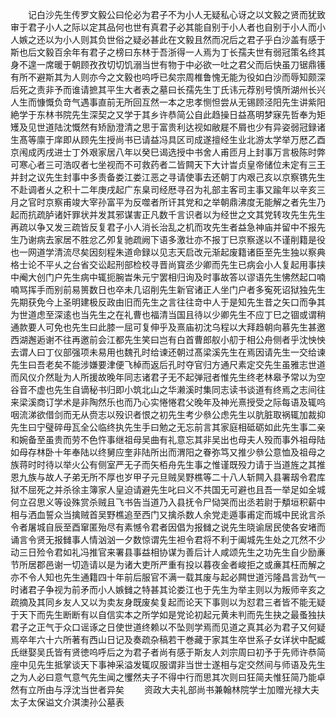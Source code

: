 <!-- { "loadSidebar": true } -->
　　记白沙先生传罗文毅公曰伦必为君子不为小人无疑私心讶之以文毅之贤而犹致审于君子小人之际以定其品何也世有真君子必其能自别于小人者也自别于小人而小人嫉之还以为小人则其负世俗之疑必甚此在文毅且然而况后之君子乎白沙盖有感于斯也后文毅百余年有君子之榜曰东林于吾浙得一人焉为丁长孺夫世有弱冠策名终其身不遑一席暖于朝顾孜孜切切饥溺当世有物于中必欲一吐之君父而后快虽刀锯鼎镬有所不避斯其为人则亦今之文毅也呜呼已矣宗周椎鲁愧无能为役如白沙而辱知颇深后死之责非予而谁请摭其平生大者表之墓曰长孺先生丁氏讳元荐别号慎所湖州长兴人生而慷慨负竒气遇事直前无所回互然一本之忠孝恻怛尝从无锡顾泾阳先生讲紫阳絶学于东林书院先生深契之又学于其乡许恭简公自此趋操日益髙明梦寐先哲奉为矩矱及见世道陆沈慨然有矫励澄清之思于富贵利达视如敝屣不屑也少有异姿弱冠録诸生髙等廪于庠即从顾先生授尚书已请益冯具区司成遂擅经生业北游太学举万厯乙酉京闱成丙戌进士丁外艰家居八年以癸巳谒选授中书舍人甫匝月上封事万言极陈时弊可寒心者三可浩叹者七坐视而不可救药者二皆闗天下大计旹贞皇帝储位未定有三王并封之议先生封事中多责备娄江娄江恶之寻请使事去还朝丁内艰己亥以京察镌先生不赴调者乆之积十二年庚戌起广东臬司经厯寻召为礼部主客司主事又踰年以辛亥三月之官时京察甫竣大宰孙富平为反噬者所讦其党和之举朝鼎沸度无能解之者先生乃起而抗疏胪诸奸罪状并发其邪谋害正凡数千言识者以为经世之文其党转攻先生先生再疏以争又发三疏皆反复君子小人消长治乱之机而攻先生者益急神庙并留中不报先生乃谢病去家居不胜忿乙夘复驰疏阙下语多激壮亦不报丁巳京察遂以不谨削籍是役也一网道学清流尽矣因刻程朱道命録以见志天启改元渐起废籍诸臣至先生独以察典格士论不平乆之台省交讼起刑部检校寻晋尚寳丞少卿而先生已病会小人复起用事挟中阉大创门户先生病中辄扼腕旹朱元宁罢相归询及时事故答以谬语先生怫然起口喃喃骂挥手而别前易篑数日也卒未几诏削先生新官诸正人坐门户者多寃死诏狱独先生先期获免今上圣明建极反政由旧而先生之言往往竒中人于是知先生昔之矢口而争其为世道虑至深逺也当先生之在礼曹也福清当国且待以少卿先生不应丁巳之锢或谓稍通款要人可免也先生曰此膝一屈可复伸乎及熹庙初沈乌程以大拜趋朝向慕先生甚邀西湖邂逅谢不往再邀前会江都先生笑曰岂有白首曹郎舣小舠于相公舟侧者乎沈怏怏去谓人曰丁仪部强项未易用也魏孔时给谏还朝过髙梁溪先生在焉因请先生一交给谏先生曰吾老矣不能涉嫌要津便飞棹而返后孔时夺官归方通尺素定交先生虽雅志世道而风仪介然耻为人所援故晚年同志诸君子无不起弹冠者惟先生终老林皋予常以为空谷音不虚也先生自谪秘书归即小筑北山之华濑溪时集同志读书谈道有终焉之志间往来梁溪商订学术是非陶然乐也而乃心实惓惓君父晚年及神光熹授受之际每语及辄呜咽流涕欲借剑而无从赍志以殁识者恨之初先生考少叅公虑先生以肮脏取祸辄加裁抑先生曰宁璧碎毋瓦全公临终执先生手曰勉之无忘前言其家庭相砥砺如此先生事二亲和婉备至虽贵而劳不色忤事继祖母吴曲有礼意忘其非吴出也母夫人殁而事外祖母陆如母存林卧十年奉陆以终舅应奎非陆所出而渭阳之眷弥笃又推少叅公意恤及祖母之族蒋时时待以举火公有侧室严无子而矢栢舟先生事之惟谨既殁力请于当道旌之其推恩九族与故人子弟无所不厚也岁甲子元旦贼吴野樵等二十八人斩闗入县署刼令君库狱不屈死之并杀徐主簿家人皇迫请避先生叱曰义不共国无可避也且吾一举足如全城何立召思义等设殊赏杀贼且飞书告当道乃入县抚令尸恸哭而出丞若尉于頺垣积薪中相与洒血誓众当擒贼首吴野樵追至西门又擒杀数人余党走遁事甫定而城中民讹言杀令者屠城自辰至酉窜匿殆尽有素憾令君者因倡为报雠之说先生晓谕居民使各安堵而诵言令贤无报雠事人情汹汹一夕数惊谓先生袒令君将不利于阖城先生处之兀然不少动三日殓令君如礼冯推官来署县事益相协谋为善后计人咸颂先生之功先生自少励亷节所居郡邑谢一切造请以是为诸大吏所严重有投以暮夜金者峻拒之或亷其枉而解之亦不令人知也先生通籍四十年前后服官不满一载其废与起必闗世道污隆昌言劲气一时诸君子争视为前矛而小人嫉雠之特甚其论娄江也于先生为举主则以为叛师辛亥之疏摘及其同乡友人又以为卖友身既废矣复起而论天下事则以为怼君三者皆不能无疑于天下而先生断断有以自信实本之所学如是党论初起元黄未判而先生抉之最蚤独扶君子之正气于众口谣诼之日使世道终赖以不坠则学焉而见道之真其必为君子又何疑焉卒年六十六所著有西山日记及奏疏杂稿若干巻藏于家其生卒世系子女详状中配臧氏继娶吴氏皆有贤徳呜呼后之为君子者尚有感于斯友人刘宗周曰初予于先师许恭简座中见先生抵掌谈天下事神采溢发辄叹服谓非当世士遂相与定交然间与师语及先生之为人必曰意气意气先生闻之戄然夫子不得中行而思其次则曰狂简夫惟狂简乃能卓然有立所由与浮沈当世者异矣
　　资政大夫礼部尚书兼翰林院学士加赠光禄大夫太子太保谥文介淇澳孙公墓表
